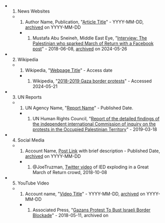 - 1. News Websites
  - 1. Author Name, Publication, "[Article Title](link)" - YYYY-MM-DD, [archived](link) on YYYY-MM-DD
    - 1. Mustafa Abu Sneineh, Middle East Eye, "[Interview: The Palestinian who sparked March of Return with a Facebook post](https://www.middleeasteye.net/news/interview-palestinian-who-sparked-march-return-facebook-post)" - 2018-06-08, [archived](https://web.archive.org/web/2/https://www.middleeasteye.net/news/interview-palestinian-who-sparked-march-return-facebook-post) on 2024-05-26
- 2. Wikipedia
  - 1. Wikipedia, "[Webpage Title](link)" - Access date
    - 1. Wikipedia, "[2018-2019 Gaza border protests](https://en.wikipedia.org/wiki/2018%E2%80%932019_Gaza_border_protests)" - Accessed 2024-05-21
- 3. UN Reports
  - 1. UN Agency Name, "[Report Name]()" - Published Date.
    - 1.  UN Human Rights Council, "[Report of the detailed findings of the independent international Commission of inquiry on the protests in the Occupied Palestinian Territory](https://www.ohchr.org/sites/default/files/HRBodies/HRC/RegularSessions/Session40/Documents/A_HRC_40_74_CRP2.pdf)" - 2019-03-18
- 4. Social Media
  - 1. Account Name, [Post Link](link)  with brief description - Published Date, [archived](link) on YYYY-MM-DD
    - 1. @JoeTruzman, [Twitter video](https://x.com/JoeTruzman/status/1049356940189392897) of IED exploding in a Great March of Return crowd, 2018-10-08
- 5. YouTube Video
  - 1. Account name, "[Video Title](link)" - YYYY-MM-DD, [archived](link) on YYYY-MM-DD
    - 1. Associated Press, "[Gazans Protest To Bust Israeli Border Blockade](https://www.youtube.com/watch?v=6CxqQCfkoyA)" - 2018-05-11, archived on 
#